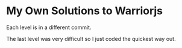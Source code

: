 # My Own Solutions to Warriorjs

Each level is in a different commit.

The last level was very difficult so I just coded the quickest way out.
